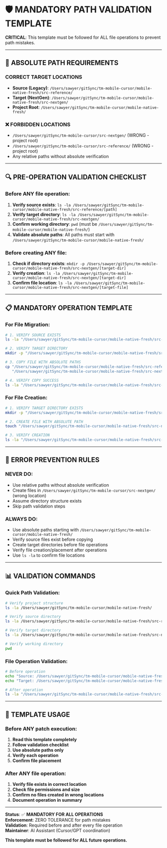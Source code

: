 # 🛡️ **MANDATORY PATH VALIDATION TEMPLATE**

**CRITICAL**: This template must be followed for ALL file operations to prevent path mistakes.

---

## 📍 **ABSOLUTE PATH REQUIREMENTS**

### **CORRECT TARGET LOCATIONS**
- **Source (Legacy)**: `/Users/sawyer/gitSync/tm-mobile-cursor/mobile-native-fresh/src-reference/`
- **Target (NextGen)**: `/Users/sawyer/gitSync/tm-mobile-cursor/mobile-native-fresh/src-nextgen/`
- **Project Root**: `/Users/sawyer/gitSync/tm-mobile-cursor/mobile-native-fresh/`

### **❌ FORBIDDEN LOCATIONS**
- `/Users/sawyer/gitSync/tm-mobile-cursor/src-nextgen/` (WRONG - project root)
- `/Users/sawyer/gitSync/tm-mobile-cursor/src-reference/` (WRONG - project root)
- Any relative paths without absolute verification

---

## 🔍 **PRE-OPERATION VALIDATION CHECKLIST**

### **Before ANY file operation:**
1. **Verify source exists**: `ls -la /Users/sawyer/gitSync/tm-mobile-cursor/mobile-native-fresh/src-reference/[path]`
2. **Verify target directory**: `ls -la /Users/sawyer/gitSync/tm-mobile-cursor/mobile-native-fresh/src-nextgen/`
3. **Confirm working directory**: `pwd` (must be `/Users/sawyer/gitSync/tm-mobile-cursor/mobile-native-fresh/`)
4. **Validate absolute paths**: All paths must start with `/Users/sawyer/gitSync/tm-mobile-cursor/mobile-native-fresh/`

### **Before creating ANY file:**
1. **Check if directory exists**: `mkdir -p /Users/sawyer/gitSync/tm-mobile-cursor/mobile-native-fresh/src-nextgen/[target-dir]`
2. **Verify creation**: `ls -la /Users/sawyer/gitSync/tm-mobile-cursor/mobile-native-fresh/src-nextgen/[target-dir]`
3. **Confirm file location**: `ls -la /Users/sawyer/gitSync/tm-mobile-cursor/mobile-native-fresh/src-nextgen/[target-file]`

---

## 📋 **MANDATORY OPERATION TEMPLATE**

### **For File Migration:**
```bash
# 1. VERIFY SOURCE EXISTS
ls -la "/Users/sawyer/gitSync/tm-mobile-cursor/mobile-native-fresh/src-reference/[source-path]"

# 2. VERIFY TARGET DIRECTORY
mkdir -p "/Users/sawyer/gitSync/tm-mobile-cursor/mobile-native-fresh/src-nextgen/[target-dir]"

# 3. COPY FILE WITH ABSOLUTE PATHS
cp "/Users/sawyer/gitSync/tm-mobile-cursor/mobile-native-fresh/src-reference/[source-file]" \
   "/Users/sawyer/gitSync/tm-mobile-cursor/mobile-native-fresh/src-nextgen/[target-file]"

# 4. VERIFY COPY SUCCESS
ls -la "/Users/sawyer/gitSync/tm-mobile-cursor/mobile-native-fresh/src-nextgen/[target-file]"
```

### **For File Creation:**
```bash
# 1. VERIFY TARGET DIRECTORY EXISTS
mkdir -p "/Users/sawyer/gitSync/tm-mobile-cursor/mobile-native-fresh/src-nextgen/[target-dir]"

# 2. CREATE FILE WITH ABSOLUTE PATH
touch "/Users/sawyer/gitSync/tm-mobile-cursor/mobile-native-fresh/src-nextgen/[target-file]"

# 3. VERIFY CREATION
ls -la "/Users/sawyer/gitSync/tm-mobile-cursor/mobile-native-fresh/src-nextgen/[target-file]"
```

---

## 🚨 **ERROR PREVENTION RULES**

### **NEVER DO:**
- Use relative paths without absolute verification
- Create files in `/Users/sawyer/gitSync/tm-mobile-cursor/src-nextgen/` (wrong location)
- Assume directory structure exists
- Skip path validation steps

### **ALWAYS DO:**
- Use absolute paths starting with `/Users/sawyer/gitSync/tm-mobile-cursor/mobile-native-fresh/`
- Verify source files exist before copying
- Create target directories before file operations
- Verify file creation/placement after operations
- Use `ls -la` to confirm file locations

---

## 📊 **VALIDATION COMMANDS**

### **Quick Path Validation:**
```bash
# Verify project structure
ls -la /Users/sawyer/gitSync/tm-mobile-cursor/mobile-native-fresh/

# Verify source directory
ls -la /Users/sawyer/gitSync/tm-mobile-cursor/mobile-native-fresh/src-reference/

# Verify target directory
ls -la /Users/sawyer/gitSync/tm-mobile-cursor/mobile-native-fresh/src-nextgen/

# Verify working directory
pwd
```

### **File Operation Validation:**
```bash
# Before operation
echo "Source: /Users/sawyer/gitSync/tm-mobile-cursor/mobile-native-fresh/src-reference/[file]"
echo "Target: /Users/sawyer/gitSync/tm-mobile-cursor/mobile-native-fresh/src-nextgen/[file]"

# After operation
ls -la "/Users/sawyer/gitSync/tm-mobile-cursor/mobile-native-fresh/src-nextgen/[file]"
```

---

## 🎯 **TEMPLATE USAGE**

### **Before ANY patch execution:**
1. **Read this template completely**
2. **Follow validation checklist**
3. **Use absolute paths only**
4. **Verify each operation**
5. **Confirm file placement**

### **After ANY file operation:**
1. **Verify file exists in correct location**
2. **Check file permissions and size**
3. **Confirm no files created in wrong locations**
4. **Document operation in summary**

---

**Status**: ✅ **MANDATORY FOR ALL OPERATIONS**  
**Enforcement**: ZERO TOLERANCE for path mistakes  
**Validation**: Required before and after every file operation  
**Maintainer**: AI Assistant (Cursor/GPT coordination)

**This template must be followed for ALL future operations.** 